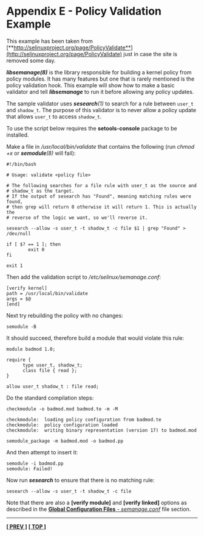 # Appendix E - Policy Validation Example

This example has been taken from
[**http://selinuxproject.org/page/PolicyValidate**](http://selinuxproject.org/page/PolicyValidate) just in case the site is removed some day.

***libsemanage(8)*** is the library responsible for building a kernel policy
from policy modules. It has many features but one that is rarely
mentioned is the policy validation hook. This example will show how to
make a basic validator and tell ***libsemanage*** to run it before
allowing any policy updates.

The sample validator uses ***sesearch**(1)* to search for a rule
between `user_t` and `shadow_t`. The purpose of this validator is
to never allow a policy update that allows `user_t` to access `shadow_t`.

To use the script below requires the **setools-console** package to be
installed.

Make a file in */usr/local/bin/validate* that contains the following (run
*chmod +x* or ***semodule**(8)* will fail):

```
#!/bin/bash

# Usage: validate <policy file>

# The following searches for a file rule with user_t as the source and
# shadow_t as the target.
# If the output of sesearch has "Found", meaning matching rules were found,
# then grep will return 0 otherwise it will return 1. This is actually the
# reverse of the logic we want, so we'll reverse it.

sesearch --allow -s user_t -t shadow_t -c file $1 | grep "Found" > /dev/null

if [ $? == 1 ]; then
        exit 0
fi

exit 1
```

Then add the validation script to */etc/selinux/semanage.conf*:

```
[verify kernel]
path = /usr/local/bin/validate
args = $@
[end]
```

Next try rebuilding the policy with no changes:

```
semodule -B
```

It should succeed, therefore build a module that would violate this rule:

```
module badmod 1.0;

require {
      type user_t, shadow_t;
      class file { read };
}

allow user_t shadow_t : file read;
```

Do the standard compilation steps:

```
checkmodule -o badmod.mod badmod.te -m -M

checkmodule:  loading policy configuration from badmod.te
checkmodule:  policy configuration loaded
checkmodule:  writing binary representation (version 17) to badmod.mod

semodule_package -m badmod.mod -o badmod.pp
```

And then attempt to insert it:

```
semodule -i badmod.pp
semodule: Failed!
```

Now run ***sesearch*** to ensure that there is no matching rule:

```
sesearch --allow -s user_t -t shadow_t -c file
```

Note that there are also a **\[verify module\]** and **\[verify linked\]**
options as described in the
[**Global Configuration Files** - *semanage.conf*](global_config_files.md#etcselinuxsemanage.conf)
file section.


<!-- %CUTHERE% -->

---
**[[ PREV ]](debug_policy_hints.md)** **[[ TOP ]](#)** 
